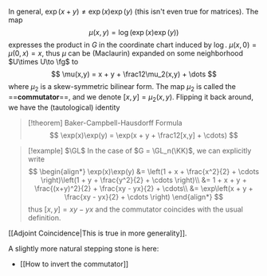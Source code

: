 In general, $\exp(x+y)\neq \exp(x)\exp(y)$ (this isn't even true for matrices). The map
$$
	\mu(x,y) = \log\left(\exp(x)\exp(y)\right)
$$
expresses the product in $G$ in the coordinate chart induced by $\log$. $\mu(x,0) = \mu(0,x) = x$, thus $\mu$ can be (Maclaurin) expanded on some neighborhood $U\times U\to \fg$ to
$$
	\mu(x,y) = x + y + \frac12\mu_2(x,y) + \dots
$$
where $\mu_2$ is a skew-symmetric bilinear form. The map $\mu_2$ is called the ==**commutator**==, and we denote $[x,y] = \mu_2(x,y)$. Flipping it back around, we have the (tautological) identity

>[!theorem] Baker-Campbell-Hausdorff Formula
>$$
>	\exp(x)\exp(y) = \exp(x + y + \frac12[x,y] + \cdots)
>$$

>[!example] $\GL$
>In the case of $G = \GL_n(\KK)$, we can explicitly write
>$$
>\begin{align*}
>	\exp(x)\exp(y)
>	&= \left(1 + x + \frac{x^2}{2} + \cdots \right)\left(1 + y + \frac{y^2}{2} + \cdots \right)\\
>	&= 1 + x + y + \frac{(x+y)^2}{2} + \frac{xy - yx}{2} + \cdots\\
>	&= \exp\left(x + y + \frac{xy - yx}{2} + \cdots \right)
>\end{align*}
>$$
>thus $[x,y] = xy - yx$ and the commutator coincides with the usual definition.

[[Adjoint Coincidence|This is true in more generality]].

A slightly more natural stepping stone is here:
- [[How to invert the commutator]]